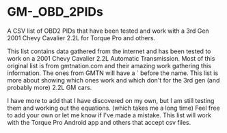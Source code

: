 # GM-_OBD_2PIDs
A CSV list of OBD2 PIDs that have been tested and work with a 3rd Gen 2001 Chevy Cavalier 2.2L for Torque Pro and others.

This list contains data gathered from the internet and has been tested to work on a 2001 Chevy Cavalier 2.2L Automatic Transmission.
Most of this original list is from gmtnation.com and their amazing work gathering this information. The ones from GMTN will have a ` before the name.
This list is more about showing which ones work and which don't for the 3rd gen (and probably more) 2.2L GM cars.

I have more to add that I have discovered on my own, but I am still testing them and working out the equations. (which takes me a long time)
Feel free to add your own or let me know if I've made a mistake. 
This list will work with the Torque Pro Android app and others that accept csv files.
